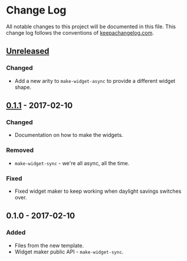 # Change Log
All notable changes to this project will be documented in this file. This change log follows the conventions of [keepachangelog.com](http://keepachangelog.com/).

## [Unreleased]
### Changed
- Add a new arity to `make-widget-async` to provide a different widget shape.

## [0.1.1] - 2017-02-10
### Changed
- Documentation on how to make the widgets.

### Removed
- `make-widget-sync` - we're all async, all the time.

### Fixed
- Fixed widget maker to keep working when daylight savings switches over.

## 0.1.0 - 2017-02-10
### Added
- Files from the new template.
- Widget maker public API - `make-widget-sync`.

[Unreleased]: https://github.com/your-name/datacore/compare/0.1.1...HEAD
[0.1.1]: https://github.com/your-name/datacore/compare/0.1.0...0.1.1
